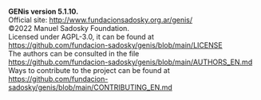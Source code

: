 **GENis version 5.1.10.**  
Official site: http://www.fundacionsadosky.org.ar/genis/  
©2022 Manuel Sadosky Foundation.  
Licensed under AGPL-3.0, it can be found at  
https://github.com/fundacion-sadosky/genis/blob/main/LICENSE  
The authors can be consulted in the file  
https://github.com/fundacion-sadosky/genis/blob/main/AUTHORS_EN.md  
Ways to contribute to the project can be found at   
https://github.com/fundacion-sadosky/genis/blob/main/CONTRIBUTING_EN.md
